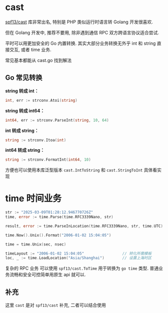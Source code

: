 # cast

[spf13/cast](https://github.com/spf13/cast) 库非常出名, 特别是 PHP 类似运行时语言转 Golang 开发很喜欢. 

但在 Golang 开发中, 推荐不要用, 除非遇到通信 RPC 双方跨语言协议适合尝试. 

平时可以用更加安全的 Go 内置转换. 其实大部分业务转换无外乎 int 和 string 直接交互, 或者 time 业务.

常见基本都能从 cast.go 找到解法

## Go 常见转换

**string 转成 int：**

```Go
int, err := strconv.Atoi(string)
```

**string 转成 int64：**

```Go
int64, err := strconv.ParseInt(string, 10, 64)
```

**int 转成 string：**

```Go
string := strconv.Itoa(int)
```

**int64 转成 string：**

```Go
string := strconv.FormatInt(int64, 10)
```

方便也可以使用本库泛型版本 `cast.IntToString` 和 `cast.StringToInt` 具体看实现

# time 时间业务

```Go
str := "2025-03-09T01:28:12.946770726Z"
time, error := time.Parse(time.RFC3339Nano, str)

result, error := time.ParseInLocation(time.RFC3339Nano, str, time.UTC)

time.Now().Unix().Format("2006-01-02 15:04:05")

time = time.Unix(sec, nsec)

timeLayout := "2006-01-02 15:04:05"                 // 转化所需模板
loc, _ := time.LoadLocation("Asia/Shanghai")        // 设置上海时区
```

复杂的 RPC 业务 可以使用 `spf13/cast.ToTime` 用于转换为 `go time` 类型. 普通业务流畅和安全可控简单用原生 api 就可以. 

## 补充
 
这里 `cast` 是对 `spf13/cast` 补充, 二者可以结合使用
